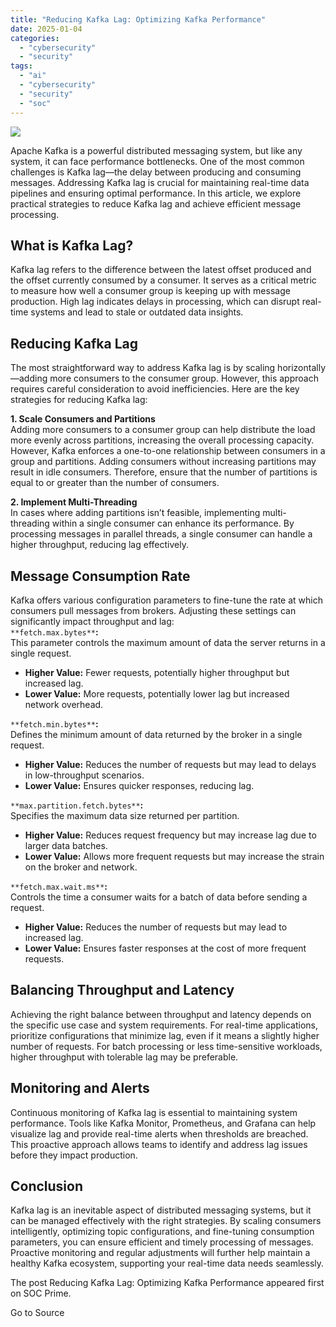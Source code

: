 ```yaml
---
title: "Reducing Kafka Lag: Optimizing Kafka Performance"
date: 2025-01-04
categories: 
  - "cybersecurity"
  - "security"
tags: 
  - "ai"
  - "cybersecurity"
  - "security"
  - "soc"
---
```


![](https://socprime.com/wp-content/uploads/v1-83-400x234.jpg)

Apache Kafka is a powerful distributed messaging system, but like any system, it can face performance bottlenecks. One of the most common challenges is Kafka lag—the delay between producing and consuming messages. Addressing Kafka lag is crucial for maintaining real-time data pipelines and ensuring optimal performance. In this article, we explore practical strategies to reduce Kafka lag and achieve efficient message processing.

## What is Kafka Lag?

Kafka lag refers to the difference between the latest offset produced and the offset currently consumed by a consumer. It serves as a critical metric to measure how well a consumer group is keeping up with message production. High lag indicates delays in processing, which can disrupt real-time systems and lead to stale or outdated data insights.

## Reducing Kafka Lag

The most straightforward way to address Kafka lag is by scaling horizontally—adding more consumers to the consumer group. However, this approach requires careful consideration to avoid inefficiencies. Here are the key strategies for reducing Kafka lag:

**1\. Scale Consumers and Partitions**  
Adding more consumers to a consumer group can help distribute the load more evenly across partitions, increasing the overall processing capacity. However, Kafka enforces a one-to-one relationship between consumers in a group and partitions. Adding consumers without increasing partitions may result in idle consumers. Therefore, ensure that the number of partitions is equal to or greater than the number of consumers.

**2\. Implement Multi-Threading**  
In cases where adding partitions isn’t feasible, implementing multi-threading within a single consumer can enhance its performance. By processing messages in parallel threads, a single consumer can handle a higher throughput, reducing lag effectively.

## Message Consumption Rate

Kafka offers various configuration parameters to fine-tune the rate at which consumers pull messages from brokers. Adjusting these settings can significantly impact throughput and lag:  
`**fetch.max.bytes**`**:**  
This parameter controls the maximum amount of data the server returns in a single request.

- **Higher Value:** Fewer requests, potentially higher throughput but increased lag.
- **Lower Value:** More requests, potentially lower lag but increased network overhead.

`**fetch.min.bytes**`**:**  
Defines the minimum amount of data returned by the broker in a single request.

- **Higher Value:** Reduces the number of requests but may lead to delays in low-throughput scenarios.
- **Lower Value:** Ensures quicker responses, reducing lag.

`**max.partition.fetch.bytes**`**:**  
Specifies the maximum data size returned per partition.

- **Higher Value:** Reduces request frequency but may increase lag due to larger data batches.
- **Lower Value:** Allows more frequent requests but may increase the strain on the broker and network.

`**fetch.max.wait.ms**`**:**  
Controls the time a consumer waits for a batch of data before sending a request.

- **Higher Value:** Reduces the number of requests but may lead to increased lag.
- **Lower Value:** Ensures faster responses at the cost of more frequent requests.

## Balancing Throughput and Latency

Achieving the right balance between throughput and latency depends on the specific use case and system requirements. For real-time applications, prioritize configurations that minimize lag, even if it means a slightly higher number of requests. For batch processing or less time-sensitive workloads, higher throughput with tolerable lag may be preferable.

## Monitoring and Alerts

Continuous monitoring of Kafka lag is essential to maintaining system performance. Tools like Kafka Monitor, Prometheus, and Grafana can help visualize lag and provide real-time alerts when thresholds are breached. This proactive approach allows teams to identify and address lag issues before they impact production.

## Conclusion

Kafka lag is an inevitable aspect of distributed messaging systems, but it can be managed effectively with the right strategies. By scaling consumers intelligently, optimizing topic configurations, and fine-tuning consumption parameters, you can ensure efficient and timely processing of messages. Proactive monitoring and regular adjustments will further help maintain a healthy Kafka ecosystem, supporting your real-time data needs seamlessly.

  
  

The post Reducing Kafka Lag: Optimizing Kafka Performance appeared first on SOC Prime.

Go to Source
